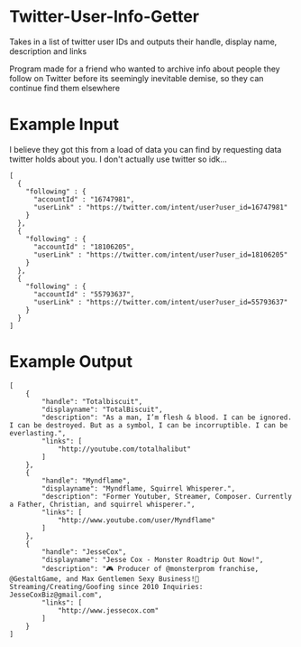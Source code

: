 # Twitter-User-Info-Getter
Takes in a list of twitter user IDs and outputs their handle, display name, description and links

Program made for a friend who wanted to archive info about people they follow on Twitter before its seemingly inevitable demise,
so they can continue find them elsewhere

# Example Input
I believe they got this from a load of data you can find by requesting data twitter holds about you. I don't actually use twitter so idk...
```
[
  {
    "following" : {
      "accountId" : "16747981",
      "userLink" : "https://twitter.com/intent/user?user_id=16747981"
    }
  },
  {
    "following" : {
      "accountId" : "18106205",
      "userLink" : "https://twitter.com/intent/user?user_id=18106205"
    }
  },
  {
    "following" : {
      "accountId" : "55793637",
      "userLink" : "https://twitter.com/intent/user?user_id=55793637"
    }
  }
]
```

# Example Output
```
[
    {
        "handle": "Totalbiscuit",
        "displayname": "TotalBiscuit",
        "description": "As a man, I’m flesh & blood. I can be ignored. I can be destroyed. But as a symbol, I can be incorruptible. I can be everlasting.",
        "links": [
            "http://youtube.com/totalhalibut"
        ]
    },
    {
        "handle": "Myndflame",
        "displayname": "Myndflame, Squirrel Whisperer.",
        "description": "Former Youtuber, Streamer, Composer. Currently a Father, Christian, and squirrel whisperer.",
        "links": [
            "http://www.youtube.com/user/Myndflame"
        ]
    },
    {
        "handle": "JesseCox",
        "displayname": "Jesse Cox - Monster Roadtrip Out Now!",
        "description": "🎮 Producer of @monsterprom franchise, @GestaltGame, and Max Gentlemen Sexy Business!🦋 Streaming/Creating/Goofing since 2010 Inquiries: JesseCoxBiz@gmail.com",
        "links": [
            "http://www.jessecox.com"
        ]
    }
]
```
